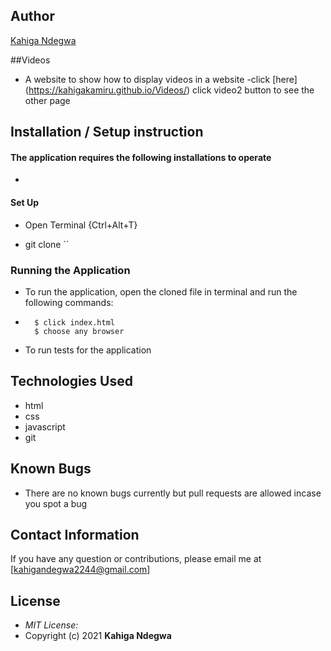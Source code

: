 ## Author

[Kahiga Ndegwa](https://github.com/kahigakamiru)

##Videos
- A website to show how to display videos in a website
-click [here] (https://kahigakamiru.github.io/Videos/)
click video2 button to see the other page

## Installation / Setup instruction

#### The application requires the following installations to operate

-

#### Set Up

- Open Terminal {Ctrl+Alt+T}

- git clone ``



### Running the Application

- To run the application, open the cloned file in terminal and run the following commands:
-
        $ click index.html
        $ choose any browser

- To run tests for the application
 

## Technologies Used

- html
- css
- javascript
- git

## Known Bugs

- There are no known bugs currently but pull requests are allowed incase you spot a bug

## Contact Information

If you have any question or contributions, please email me at [kahigandegwa2244@gmail.com]

## License

- _MIT License:_
- Copyright (c) 2021 **Kahiga Ndegwa**

